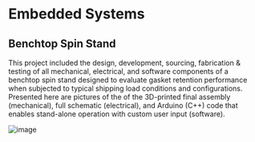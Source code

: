 # Embedded Systems
## Benchtop Spin Stand

This project included the design, development, sourcing, fabrication & testing of all mechanical, electrical, and software components of a benchtop spin stand designed to evaluate gasket retention performance when subjected to typical shipping load conditions and configurations. Presented here are pictures of the of the 3D-printed final assembly (mechanical), full schematic (electrical), and Arduino (C++) code that enables stand-alone operation with custom user input (software).

![image](https://user-images.githubusercontent.com/73655244/102716593-d88e2580-42aa-11eb-98b3-860ad0259538.png)
